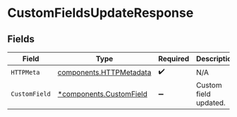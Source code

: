 # CustomFieldsUpdateResponse


## Fields

| Field                                                              | Type                                                               | Required                                                           | Description                                                        |
| ------------------------------------------------------------------ | ------------------------------------------------------------------ | ------------------------------------------------------------------ | ------------------------------------------------------------------ |
| `HTTPMeta`                                                         | [components.HTTPMetadata](../../models/components/httpmetadata.md) | :heavy_check_mark:                                                 | N/A                                                                |
| `CustomField`                                                      | [*components.CustomField](../../models/components/customfield.md)  | :heavy_minus_sign:                                                 | Custom field updated.                                              |